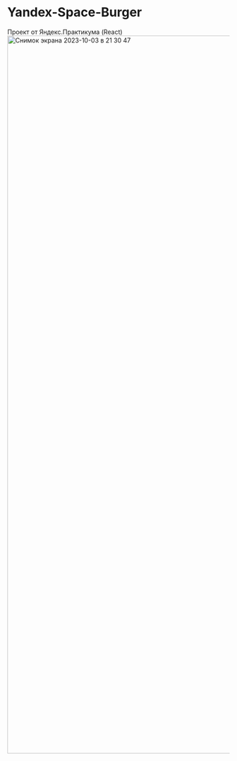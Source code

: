 # Yandex-Space-Burger
Проект от Яндекс.Практикума (React)
<img width="1624" alt="Снимок экрана 2023-10-03 в 21 30 47" src="https://github.com/Varingarr/Yandex-Space-Burger/assets/19146286/146db6a3-7c22-4a3c-bbfc-b50f840e75cc">
